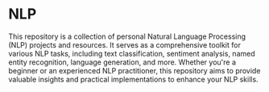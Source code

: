 # NLP
This repository is a collection of personal Natural Language Processing (NLP) projects and resources. It serves as a comprehensive toolkit for various NLP tasks, including text classification, sentiment analysis, named entity recognition, language generation, and more. Whether you're a beginner or an experienced NLP practitioner, this repository aims to provide valuable insights and practical implementations to enhance your NLP skills.
